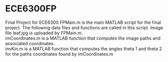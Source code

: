 # ECE6300FP
Final Project for ECE6300
FPMain.m is the main MATLAB script for the final project. The following data files and functions are called in this script.
Image file leaf.jpg is uploaded by FPMain.m.  
imCoordinates.m is a MATLAB function that computes the image paths and associated coordinates.  
invKin.m is a MATLAB function that computes the angles theta 1 and theta 2 for the paths coordinates found by imCoordinates.m
